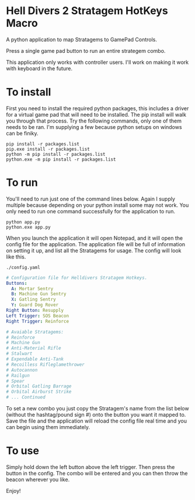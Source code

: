 # Hell Divers 2 Stratagem HotKeys Macro
A python application to map Stratagems to GamePad Controls.

Press a single game pad button to run an entire strategem combo.

This application only works with controller users. I'll work on making it work with keyboard in the future.

# To install
First you need to install the required python packages, this includes a driver for a virtual game pad that will need to be installed. The pip install will walk you through that process.
Try the following commands, only one of them needs to be ran. I'm supplying a few because python setups on windows can be finiky.
```
pip install -r packages.list
pip.exe install -r packages.list
python -m pip install -r packages.list
python.exe -m pip install -r packages.list
```
# To run
You'll need to run just one of the command lines below. Again I supply multiple because depending on your python install some may not work. You only need to run one command successfully for the application to run.
```
python app.py
python.exe app.py
```

When you launch the application it will open Notepad, and it will open the config file for the application. The application file will be full of information on setting it up, and list all the Stratagems for usage.
The config will look like this.

```./config.yaml```
```yaml
# Configuration file for Helldivers Stratagem Hotkeys.
Buttons:
  A: Mortar Sentry
  B: Machine Gun Sentry
  X: Gatling Sentry
  Y: Guard Dog Rover
Right Button: Resupply
Left Trigger: SOS Beacon
Right Trigger: Reinforce

# Avaiable Stratagems: 
# Reinforce
# Machine Gun
# Anti-Material Rifle
# Stalwart
# Expendable Anti-Tank
# Recoilless Rifleglamethrower
# Autocannon
# Railgun
# Spear
# Orbital Gatling Barrage
# Orbital Airburst Strike
# ... Continued
```

To set a new combo you just copy the Stratagem's name from the list below (without the hashtag/pound sign #) onto the button you want it mapped to.
Save the file and the application will reload the config file real time and you can begin using them immediately.

# To use
Simply hold down the left button above the left trigger. Then press the button in the config. The combo will be entered and you can then throw the beacon wherever you like.

Enjoy!
